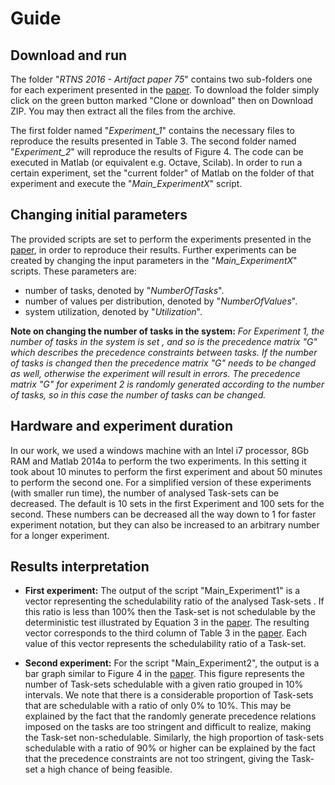 # Guide

Download and run
-------------
The folder "_RTNS 2016 - Artifact paper 75_" contains two sub-folders one for each experiment presented in the [paper](https://github.com/SlimBenAmor/depndentProbTask-RTNS2016/blob/master/rtns2016.pdf). To download the folder simply click on the green button marked "Clone or download" then on Download ZIP. You may then extract all the files from the archive.

The first folder named "*Experiment_1*" contains the necessary files to reproduce the results presented in Table 3. The second folder named "*Experiment_2*" will reproduce the results of Figure 4. The code can be executed in Matlab (or equivalent e.g. Octave, Scilab). In order to run a certain experiment, set the "current folder" of Matlab on the folder of that experiment and execute the "*Main_ExperimentX*" script.

Changing initial parameters 
-------------
The provided scripts are set to perform the experiments presented in the [paper](https://github.com/SlimBenAmor/depndentProbTask-RTNS2016/blob/master/rtns2016.pdf), in order to reproduce their results. 
Further experiments can be created by changing the input parameters in the "*Main_ExperimentX*" scripts.
These parameters are: 
- number of tasks, denoted by "_NumberOfTasks_".
- number of values per distribution, denoted by "_NumberOfValues_".
- system utilization, denoted by "_Utilization_".

**Note on changing the number of tasks in the system:** _For Experiment 1, the number of tasks in the system is set
, and so is the precedence matrix "G" which describes the precedence constraints between tasks.
If the number of tasks is changed then the precedence matrix "G" needs to be changed as well, otherwise the experiment will result in errors. 
The precedence matrix "G" for experiment 2 is randomly generated according to the number of tasks, so in this case the number of tasks can be changed._

Hardware and experiment duration 
-------------------------------
In our work, we used a windows machine with an Intel i7 processor, 8Gb RAM and Matlab 2014a to perform the two experiments. In this setting
it took about 10 minutes to perform the first experiment and about 50 minutes to perform the second one.
For a simplified version of these experiments (with smaller run time), the number of analysed Task-sets can be decreased. The default is 10 sets in the first Experiment and 100 sets for the second. These numbers can be decreased all the way down to 1 for faster experiment notation, but they can also be increased to an arbitrary number for a longer experiment.  

Results interpretation
-------------------------------

- **First experiment:** The output of the script "Main_Experiment1"  is a vector representing the 
schedulability ratio of the analysed Task-sets . If this ratio is less than 
100% then the Task-set is not schedulable by the deterministic test illustrated by 
Equation 3 in the [paper](https://github.com/SlimBenAmor/depndentProbTask-RTNS2016/blob/master/rtns2016.pdf). The resulting vector corresponds to the third column of 
Table 3 in the [paper](https://github.com/SlimBenAmor/depndentProbTask-RTNS2016/blob/master/rtns2016.pdf). Each value of this vector represents the schedulability ratio of a Task-set.

- **Second experiment:** For the script "Main_Experiment2", the output is a bar graph similar to 
Figure 4 in the [paper](https://github.com/SlimBenAmor/depndentProbTask-RTNS2016/blob/master/rtns2016.pdf). This figure represents the number of Task-sets schedulable with a given 
ratio grouped in 10% intervals. We note that there is a considerable proportion of Task-sets that are schedulable with a ratio of only 0% to 10%. This may be explained 
by the fact that the randomly generate precedence relations imposed on the tasks are too stringent and difficult to realize, making the Task-set non-schedulable.
Similarly, the high proportion of task-sets schedulable with a ratio of 90% or higher can be explained by the fact that the precedence constraints are not too stringent, giving the Task-set a high chance of being feasible. 

